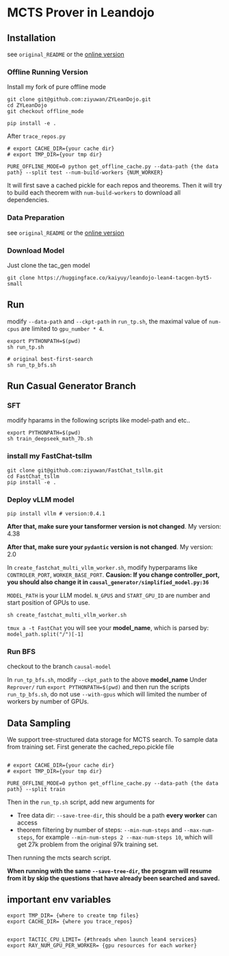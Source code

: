 # MCTS Prover in Leandojo

## Installation
see `original_README` or the [online version](https://github.com/lean-dojo/ReProver?tab=readme-ov-file#requirements)

### Offline Running Version
Install my fork of pure offline mode
```
git clone git@github.com:ziyuwan/ZYLeanDojo.git
cd ZYLeanDojo
git checkout offline_mode

pip install -e .
```
After `trace_repos.py`

```
# export CACHE_DIR={your cache dir}
# export TMP_DIR={your tmp dir}

PURE_OFFLINE_MODE=0 python get_offline_cache.py --data-path {the data path} --split test --num-build-workers {NUM_WORKER}
```
It will first save a cached pickle for each repos and theorems. Then it will try to build each theorem with `num-build-workers` to download all dependencies.


### Data Preparation
see `original_README` or the [online version](https://github.com/lean-dojo/ReProver?tab=readme-ov-file#requirements)




### Download Model
Just clone the tac_gen model
```
git clone https://huggingface.co/kaiyuy/leandojo-lean4-tacgen-byt5-small
```


## Run
modify `--data-path` and `--ckpt-path` in `run_tp.sh`, the maximal value of `num-cpus` are limited to `gpu_number * 4`.
```
export PYTHONPATH=$(pwd)
sh run_tp.sh

# original best-first-search
sh run_tp_bfs.sh
```

## Run Casual Generator Branch
### SFT
modify hparams in the following scripts like model-path and etc..
```
export PYTHONPATH=$(pwd)
sh train_deepseek_math_7b.sh
```

### install my FastChat-tsllm
```
git clone git@github.com:ziyuwan/FastChat_tsllm.git
cd FastChat_tsllm
pip install -e .
```
### Deploy vLLM model
```
pip install vllm # version:0.4.1
```
**After that, make sure your tansformer version is not changed**. My version: 4.38

**After that, make sure your `pydantic` version is not changed**. My version: 2.0

In `create_fastchat_multi_vllm_worker.sh`, modify hyperparams like `CONTROLER_PORT`, `WORKER_BASE_PORT`.
**Causion: If you change controller_port, you should also change it in `causal_generator/simplified_model.py:36`**

`MODEL_PATH` is your LLM model.
`N_GPUS` and `START_GPU_ID` are number and start position of GPUs to use.
```
sh create_fastchat_multi_vllm_worker.sh
```

`tmux a -t FastChat` you will see your **model_name**, which is parsed by:
`model_path.split("/")[-1]`

### Run BFS
checkout to the branch `causal-model`

In `run_tp_bfs.sh`, modify `--ckpt_path` to the above **model_name**
Under `Reprover/` run `export PYTHONPATH=$(pwd)` and then run the scripts `run_tp_bfs.sh`, do not use `--with-gpus` which will limited the number of workers by number of GPUs.

## Data Sampling
We support tree-structured data storage for MCTS search.
To sample data from training set. First generate the cached_repo.pickle file
```

# export CACHE_DIR={your cache dir}
# export TMP_DIR={your tmp dir}

PURE_OFFLINE_MODE=0 python get_offline_cache.py --data-path {the data path} --split train

```


Then in the `run_tp.sh` script, add new arguments for
- Tree data dir: `--save-tree-dir`, this should be a path **every worker** can access
- theorem filtering by number of steps: `--min-num-steps` and `--max-num-steps`, for example `--min-num-steps 2 --max-num-steps 10`, which will get 27k problem from the original 97k training set.

Then running the mcts search script.

**When running with the same `--save-tree-dir`, the program will resume from it by skip the questions that have already been searched and saved.**

## important env variables
```
export TMP_DIR= {where to create tmp files}
export CACHE_DIR= {where you trace_repos}


export TACTIC_CPU_LIMIT= {#threads when launch lean4 services}
export RAY_NUM_GPU_PER_WORKER= {gpu resources for each worker}
```

